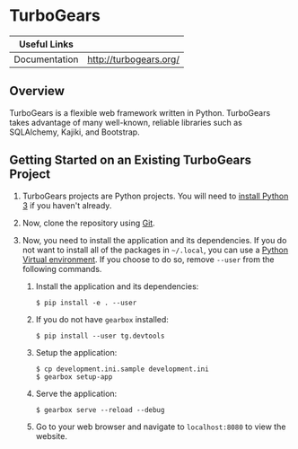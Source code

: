 # TurboGears
| Useful Links      |                         |
|-------------------|-------------------------|
| Documentation     | http://turbogears.org/  |

## Overview

TurboGears is a flexible web framework written in Python. TurboGears takes
advantage of many well-known, reliable libraries such as SQLAlchemy, Kajiki, and
Bootstrap.

## Getting Started on an Existing TurboGears Project

1. TurboGears projects are Python projects. You will need to [install Python
   3](./Python3.md) if you haven't already.

2. Now, clone the repository using [Git](./GIT.md).

3. Now, you need to install the application and its dependencies. If you do not
   want to install all of the packages in `~/.local`, you can use a [Python
   Virtual environment](./Python-Virtual-Environment.md). If you choose to do
   so, remove `--user` from the following commands.

   1. Install the application and its dependencies:

          $ pip install -e . --user

   2. If you do not have `gearbox` installed:

          $ pip install --user tg.devtools

   3. Setup the application:

          $ cp development.ini.sample development.ini
          $ gearbox setup-app

   4. Serve the application:

          $ gearbox serve --reload --debug

   5. Go to your web browser and navigate to `localhost:8080` to view the
      website.
